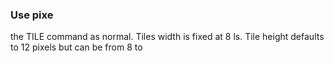 

### Use pixe

 the TILE command as normal. Tiles width is fixed at 8 ls. Tile height defaults to 12 pixels but can be from 8 to
